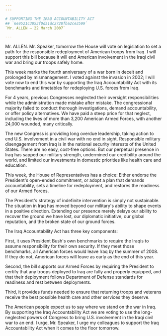 ```yaml
---
---

# SUPPORTING THE IRAQ ACCOUNTABILITY ACT
## `6e9521c3053f0da1dc2728fba2ce3599`
`Mr. ALLEN — 22 March 2007`

---
```



Mr. ALLEN. Mr. Speaker, tomorrow the House will vote on legislation 
to set a path for the responsible redeployment of American troops from 
Iraq. I will support this bill because it will end American involvement 
in the Iraqi civil war and bring our troops safely home.

This week marks the fourth anniversary of a war born in deceit and 
prolonged by mismanagement. I voted against the invasion in 2002; I 
will vote now to end this war by supporting the Iraq Accountability Act 
with its benchmarks and timetables for redeploying U.S. forces from 
Iraq.

For 4 years, previous Congresses neglected their oversight 
responsibilities while the administration made mistake after mistake. 
The congressional majority failed to conduct thorough investigations, 
demand accountability, or offer policy alternatives. We have paid a 
steep price for that neglect, including the lives of more than 3,200 
American Armed Forces, with another 24,000 wounded, many critically.

The new Congress is providing long overdue leadership, taking action 
to end U.S. involvement in a civil war with no end in sight. 
Responsible military disengagement from Iraq is in the national 
security interests of the United States. There are no easy, cost-free 
options. But our perpetual presence in Iraq has sapped our military 
strength, undermined our credibility around the world, and limited our 
investments in domestic priorities like health care and education.

This week, the House of Representatives has a choice: Either endorse 
the President's open-ended commitment, or adopt a plan that demands 
accountability, sets a timeline for redeployment, and restores the 
readiness of our Armed Forces.

The President's strategy of indefinite intervention is simply not 
sustainable. The situation in Iraq has moved beyond our military's 
ability to shape events in a positive direction. Extending our presence 
merely delays our ability to recover the ground we have lost, our 
diplomatic initiative, our global reputation, and the broken state of 
our ground forces.

The Iraq Accountability Act has three key components:

First, it uses President Bush's own benchmarks to require the Iraqis 
to assume responsibility for their own security. If they meet those 
benchmarks, all American forces would leave Iraq by the summer of 2008. 
If they do not, American forces will leave as early as the end of this 
year.

Second, the bill supports our Armed Forces by requiring the President 
to certify that any troops deployed to Iraq are fully and properly 
equipped, and that their deployment follows Department of Defense 
standards for readiness and rest between deployments.

Third, it provides funds needed to ensure that returning troops and 
veterans receive the best possible health care and other services they 
deserve.

The American people expect us to say where we stand on the war in 
Iraq. By supporting the Iraq Accountability Act we are voting to use 
the long-neglected powers of Congress to bring U.S. involvement in the 
Iraqi civil war to an end. I urge, Mr. Speaker, I urge my colleagues to 
support the Iraq Accountability Act when it comes to the floor 
tomorrow.
